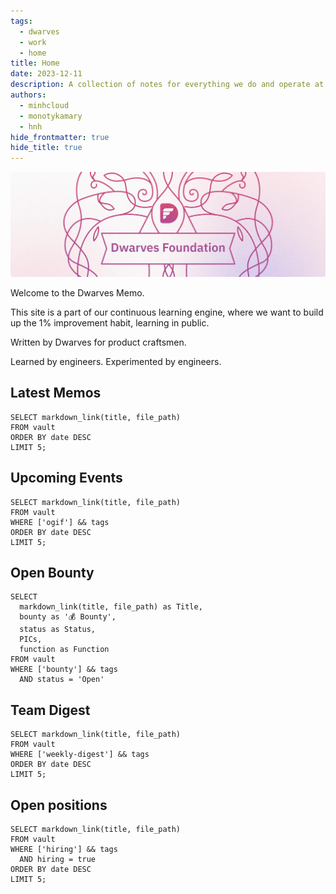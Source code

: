 ```yaml
---
tags:
  - dwarves
  - work
  - home
title: Home
date: 2023-12-11
description: A collection of notes for everything we do and operate at Dwarves. This is where we keep our internal notes.
authors:
  - minhcloud
  - monotykamary
  - hnh
hide_frontmatter: true
hide_title: true
---
```


![](assets/home_cover.webp)

Welcome to the Dwarves Memo.

This site is a part of our continuous learning engine, where we want to build up the 1% improvement habit, learning in public.

Written by Dwarves for product craftsmen.

Learned by engineers. Experimented by engineers.

## Latest Memos
```dsql-list
SELECT markdown_link(title, file_path)
FROM vault
ORDER BY date DESC
LIMIT 5;
```

## Upcoming Events
```dsql-list
SELECT markdown_link(title, file_path)
FROM vault
WHERE ['ogif'] && tags
ORDER BY date DESC
LIMIT 5;
```

## Open Bounty

```dsql-table
SELECT
  markdown_link(title, file_path) as Title,
  bounty as '💰 Bounty',
  status as Status,
  PICs,
  function as Function
FROM vault
WHERE ['bounty'] && tags
  AND status = 'Open'
```

## Team Digest

```dsql-list
SELECT markdown_link(title, file_path)
FROM vault
WHERE ['weekly-digest'] && tags
ORDER BY date DESC
LIMIT 5;
```

## Open positions

```dsql-list
SELECT markdown_link(title, file_path)
FROM vault
WHERE ['hiring'] && tags
  AND hiring = true
ORDER BY date DESC
LIMIT 5;
```

